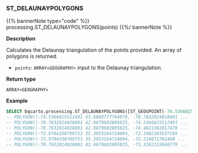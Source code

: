 ### ST_DELAUNAYPOLYGONS

{{% bannerNote type="code" %}}
processing.ST_DELAUNAYPOLYGONS(points)
{{%/ bannerNote %}}

**Description**

Calculates the Delaunay triangulation of the points provided. An array of polygons is returned.

* `points`: `ARRAY<GEOGRAPHY>` input to the Delaunay triangulation.

**Return type**

`ARRAY<GEOGRAPHY>`

**Example**

``` sql
SELECT bqcarto.processing.ST_DELAUNAYPOLYGONS([ST_GEOGPOINT(-74.5366825512491, 43.6889777784079), ST_GEOGPOINT(-74.4821382017478, 43.3096147774153), ST_GEOGPOINT(-70.7632814028801, 42.9679602005825), ST_GEOGPOINT(-73.3262122666779, 41.2706174323278), ST_GEOGPOINT(-70.2005131676838, 43.8455720129728), ST_GEOGPOINT(-73.9704330709753, 35.3953164724094), ST_GEOGPOINT(-72.3402283537205, 35.8941454568627), ST_GEOGPOINT(-72.514071762468, 36.5823995124737)]);
-- POLYGON((-74.5366825512491 43.6889777784079, -70.7632814028801 ...
-- POLYGON((-70.7632814028801 42.9679602005825, -74.5366825512491 ...
-- POLYGON((-70.7632814028801 42.9679602005825, -74.4821382017478 ... 
-- POLYGON((-73.9704330709753 35.3953164724094, -72.3402283537205 ...
-- POLYGON((-73.9704330709753 35.3953164724094, -72.514071762468 ...
-- POLYGON((-70.7632814028801 42.9679602005825, -73.3262122666779 ...
```
